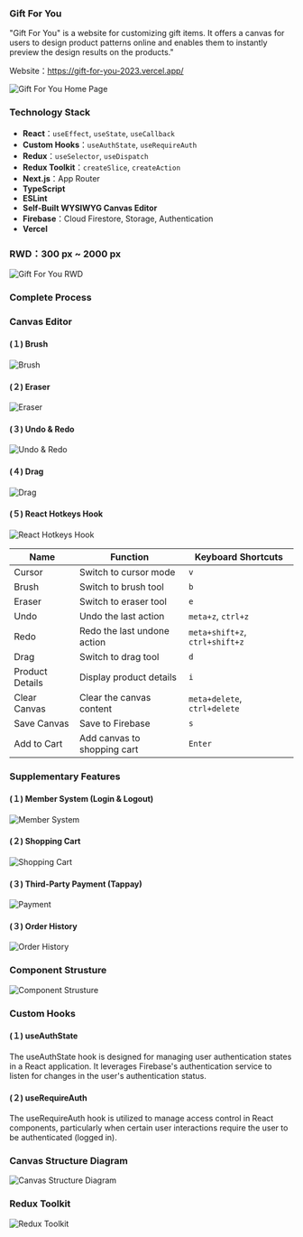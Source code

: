 ### Gift For You

"Gift For You" is a website for customizing gift items. It offers a canvas for users to design product patterns online and enables them to instantly preview the design results on the products."

Website：https://gift-for-you-2023.vercel.app/

![Gift For You Home Page](public/images/README/README.jpeg)


### Technology Stack

- **React**：`useEffect`, `useState`, `useCallback`
- **Custom Hooks**：`useAuthState`, `useRequireAuth`
- **Redux**：`useSelector`, `useDispatch`
- **Redux Toolkit**：`createSlice`, `createAction`
- **Next.js**：App Router
- **TypeScript**
- **ESLint**
- **Self-Built WYSIWYG Canvas Editor**
- **Firebase**：Cloud Firestore, Storage, Authentication
- **Vercel**
<!-- 補圖-->

### RWD：300 px ~ 2000 px
![Gift For You RWD](public/images/README/homepage-RWD.gif)


### Complete Process
<!-- 待補 GIF 動畫圖-->

### Canvas Editor
#### (１) Brush
![Brush](public/images/README/brush.gif)

#### (２) Eraser
![Eraser](public/images/README/eraser.gif)

#### (３) Undo & Redo
![Undo & Redo](public/images/README/undo-redo.gif)

#### (４) Drag
![Drag](public/images/README/drag.gif)

#### (５) React Hotkeys Hook
![React Hotkeys Hook](public/images/README/hotkeys.jpeg)

| Name             | Function                    | Keyboard Shortcuts                |
|------------------|-----------------------------|-----------------------------------|
| Cursor           | Switch to cursor mode       | `v`                               |
| Brush            | Switch to brush tool        | `b`                               |
| Eraser           | Switch to eraser tool       | `e`                               |
| Undo             | Undo the last action        | `meta+z`, `ctrl+z`                |
| Redo             | Redo the last undone action | `meta+shift+z`, `ctrl+shift+z`    |
| Drag             | Switch to drag tool         | `d`                               |
| Product Details  | Display product details     | `i`                               |
| Clear Canvas     | Clear the canvas content    | `meta+delete`, `ctrl+delete`      |
| Save Canvas      | Save to Firebase            | `s`                               |
| Add to Cart      | Add canvas to shopping cart | `Enter`                           |


### Supplementary Features

#### (１) Member System (Login & Logout)
![Member System](public/images/README/login-and-logout.gif)

#### (２) Shopping Cart
![Shopping Cart](public/images/README/cart.gif)

#### (３) Third-Party Payment (Tappay)
![Payment](public/images/README/payment.gif)

#### (３) Order History
![Order History](public/images/README/order-history.gif)

### Component Strusture
![Component Strusture](public/images/README/components.jpeg)

### Custom Hooks

#### (１) useAuthState
The useAuthState hook is designed for managing user authentication states in a React application. It leverages Firebase's authentication service to listen for changes in the user's authentication status.

#### (２) useRequireAuth
The useRequireAuth hook is utilized to manage access control in React components, particularly when certain user interactions require the user to be authenticated (logged in).


### Canvas Structure Diagram

![Canvas Structure Diagram](public/images/README/brush-and-canvas.gif)

### Redux Toolkit
  
![Redux Toolkit](public/images/README/toolkit.gif)


